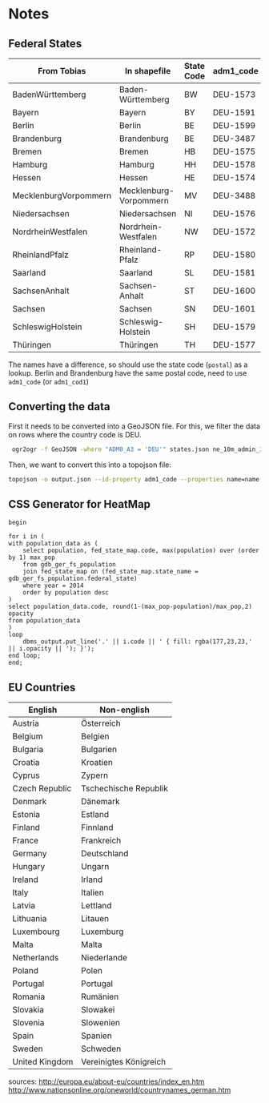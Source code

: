 # Notes

## Federal States

|From Tobias|In shapefile|State Code|adm1_code|
|---|---|---|---|
|BadenWürttemberg|Baden-Württemberg|BW|DEU-1573|
|Bayern|Bayern|BY|DEU-1591|
|Berlin|Berlin|BE|DEU-1599|
|Brandenburg|Brandenburg|BE|DEU-3487|
|Bremen|Bremen|HB|DEU-1575|
|Hamburg|Hamburg|HH|DEU-1578|
|Hessen|Hessen|HE|DEU-1574|
|MecklenburgVorpommern|Mecklenburg-Vorpommern|MV|DEU-3488|
|Niedersachsen|Niedersachsen|NI|DEU-1576|
|NordrheinWestfalen|Nordrhein-Westfalen|NW|DEU-1572|
|RheinlandPfalz|Rheinland-Pfalz|RP|DEU-1580|
|Saarland|Saarland|SL|DEU-1581|
|SachsenAnhalt|Sachsen-Anhalt|ST|DEU-1600|
|Sachsen|Sachsen|SN|DEU-1601|
|SchleswigHolstein|Schleswig-Holstein|SH|DEU-1579|
|Thüringen|Thüringen|TH|DEU-1577|

The names have a difference, so should use the state code (`postal`) as a lookup.
Berlin and Brandenburg have the same postal code, need to use `adm1_code` (or `adm1_cod1`)

## Converting the data

First it needs to be converted into a GeoJSON file. For this, we filter the data on rows where the country code is DEU.

```bash
 ogr2ogr -f GeoJSON -where "ADM0_A3 = 'DEU'" states.json ne_10m_admin_1_states_provinces.shp
```

Then, we want to convert this into a topojson file:

```bash
topojson -o output.json --id-property adm1_code --properties name=name -- states.json
```

## CSS Generator for HeatMap

```plsql
begin

for i in (
with population_data as (
    select population, fed_state_map.code, max(population) over (order by 1) max_pop
    from gdb_ger_fs_population
    join fed_state_map on (fed_state_map.state_name = gdb_ger_fs_population.federal_state)
    where year = 2014
    order by population desc
)
select population_data.code, round(1-(max_pop-population)/max_pop,2) opacity
from population_data
)
loop
    dbms_output.put_line('.' || i.code || ' { fill: rgba(177,23,23,' || i.opacity || '); }');
end loop;
end;
```

## EU Countries

English          | Non-english
---              | ---
Austria          | Österreich
Belgium          | Belgien
Bulgaria         | Bulgarien
Croatia          | Kroatien
Cyprus           | Zypern
Czech Republic   | Tschechische Republik
Denmark          | Dänemark
Estonia          | Estland
Finland          | Finnland
France           | Frankreich
Germany          | Deutschland
Hungary          | Ungarn
Ireland          | Irland
Italy            | Italien
Latvia           | Lettland
Lithuania        | Litauen
Luxembourg       | Luxemburg
Malta            | Malta
Netherlands      | Niederlande
Poland           | Polen
Portugal         | Portugal
Romania          | Rumänien
Slovakia         | Slowakei
Slovenia         | Slowenien
Spain            | Spanien
Sweden           | Schweden
United Kingdom   | Vereinigtes Königreich

sources: http://europa.eu/about-eu/countries/index_en.htm
http://www.nationsonline.org/oneworld/countrynames_german.htm
